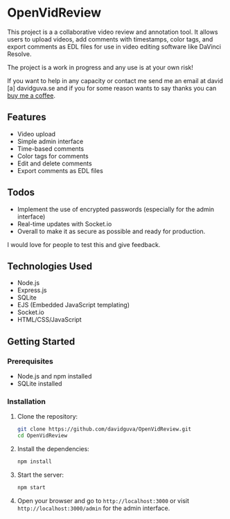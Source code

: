 # OpenVidReview

This project is a a collaborative video review and annotation tool. It allows users to upload videos, add comments with timestamps, color tags, and export comments as EDL files for use in video editing software like DaVinci Resolve.

The project is a work in progress and any use is at your own risk!

If you want to help in any capacity or contact me send me an email at david [a] davidguva.se and if you for some reason wants to say thanks you can [buy me a coffee](https://buymeacoffee.com/davidguva).

## Features

- Video upload
- Simple admin interface
- Time-based comments
- Color tags for comments
- Edit and delete comments
- Export comments as EDL files


## Todos

- Implement the use of encrypted passwords (especially for the admin interface)
- Real-time updates with Socket.io
- Overall to make it as secure as possible and ready for production.

I would love for people to test this and give feedback.

## Technologies Used

- Node.js
- Express.js
- SQLite
- EJS (Embedded JavaScript templating)
- Socket.io
- HTML/CSS/JavaScript

## Getting Started

### Prerequisites

- Node.js and npm installed
- SQLite installed

### Installation

1. Clone the repository:

    ```bash
    git clone https://github.com/davidguva/OpenVidReview.git
    cd OpenVidReview
    ```

2. Install the dependencies:

    ```bash
    npm install
    ```

4. Start the server:

    ```bash
    npm start
    ```

5. Open your browser and go to `http://localhost:3000` or visit `http://localhost:3000/admin` for the admin interface.